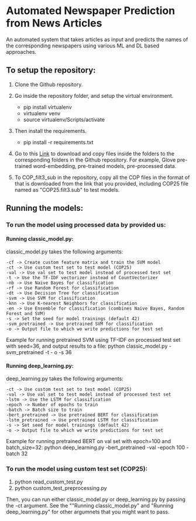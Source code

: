 # Automated Newspaper Prediction from News Articles

An automated system that takes articles as input and predicts the names of the corresponding newspapers using various ML and DL based approaches.

## To setup the repository:

1) Clone the Github repository.

2) Go inside the repository folder, and setup the virtual environment.
    - pip install virtualenv
    - virtualenv venv
    - source virtualenv/Scripts/activate

3) Then install the requirements.
    - pip install -r requirements.txt

4) Go to this [Link](https://drive.google.com/drive/folders/1tzYDBq-MXYu7Bz9OmRywLFAjpcQGzl0N?usp=sharing) to download and copy files inside the folders to the corresponding folders in the Github repository. For example, Glove pre-trained word-embedding, pre-trained models, pre-processed data.

5) To COP_filt3_sub in the repository, copy all the COP files in the format of that is downloaded from the link that you provided, including COP25 file named as "COP25.filt3.sub" to test models.


## Running the models:

### To run the model using processed data by provided us:

#### Running classic_model.py:

classic_model.py takes the following arguments:

    -cf -> Create custom feature matrix and train the SVM model
    -ct -> Use custom test set to test model (COP25)
    -val -> Use val set to test model instead of processed test set
    -t -> Use the TF-IDF vectorizer instead of CountVectorizer
    -nb -> Use Naive Bayes for classification
    -rf -> Use Random Forest for classification
    -dt -> Use Decision Tree for classification
    -svm -> Use SVM for classification
    -knn -> Use K-nearest Neighbors for classification
    -en -> Use Ensemble for classification (combines Naive Bayes, Random Forest and SVM)
    -s -> Set the seed for model trainings (default 42)
    -svm_pretrained -> Use pretrained SVM for classification
    -o -> Output file to which we write predictions for test set
    

Example for running pretrained SVM using TF-IDF on processed test set with seed=36, and output results to a file: python classic_model.py -svm_pretrained -t - o -s 36

#### Running deep_learning.py:

deep_learning.py takes the following arguments:

    -ct -> Use custom test set to test model (COP25)
    -val -> Use val set to test model instead of processed test set
    -lstm -> Use the LSTM for classification
    -epoch -> Number of epochs to train
    -batch -> Batch size to train
    -bert_pretrained -> Use pretrained BERT for classification
    -lstm_pretrained -> Use pretrained LSTM for classification
    -s -> Set seed for model trainings (default 42)
    -o -> Output file to which we write predictions for test set
   
Example for running pretrained BERT on val set with epoch=100 and batch_size=32: python deep_learning.py -bert_pretrained -val -epoch 100 -batch 32

### To run the model using custom test set (COP25):

1) python read_custom_test.py
2) python custom_test_preprocessing.py

Then, you can run either classic_model.py or deep_learning.py by passing the -ct argument. See the ""Running classic_model.py" and "Running deep_learning.py" for other argumnets that you might want to pass.
